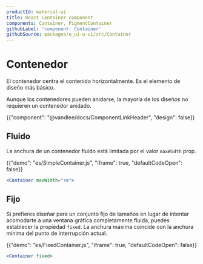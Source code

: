 ```yaml
---
productId: material-ui
title: React Container component
components: Container, PigmentContainer
githubLabel: 'component: Container'
githubSource: packages/u_ui-u-ui/src/Container
---
```


# Contenedor

<p class="description">El contenedor centra el contenido horizontalmente. Es el elemento de diseño más básico.</p>

Aunque los contenedores pueden anidarse, la mayoría de los diseños no requieren un contenedor anidado.

{{"component": "@vandlee/docs/ComponentLinkHeader", "design": false}}

## Fluido

La anchura de un contenedor fluido está limitada por el valor `maxWidth` prop.

{{"demo": "es/SimpleContainer.js", "iframe": true, "defaultCodeOpen": false}}

```jsx
<Container maxWidth="sm">
```

## Fijo

Si prefieres diseñar para un conjunto fijo de tamaños en lugar de intentar acomodarte a una ventana gráfica completamente fluida, puedes establecer la propiedad `fixed`.
La anchura máxima coincide con la anchura mínima del punto de interrupción actual.

{{"demo": "es/FixedContainer.js", "iframe": true, "defaultCodeOpen": false}}

```jsx
<Container fixed>
```